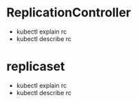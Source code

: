 
# ReplicationController
- kubectl explain rc
- kubectl describe rc
# replicaset 
- kubectl explain rc
- kubectl describe rc
